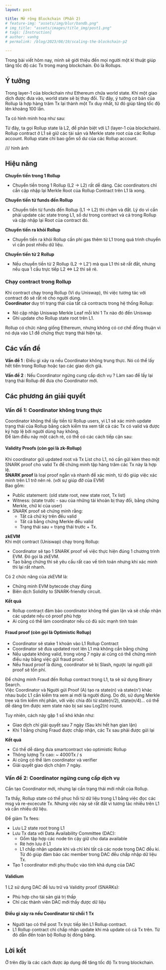 ```yaml
---
layout: post

title: Mở rộng Blockchain (Phần 2)
# feature-img: "assets/img/blur/bandb.png"
# img_title: "assets/images/title_img/post1.png"
# tags: [Instruction]
# author: vanhg
# permalink: /blog/2023/08/19/scaling-the-blockchain-p2

---
```


Trong bài viết hôm nay, mình sẽ giới thiệu đến mọi người một kĩ thuật giúp tăng tốc độ các Tx trong mạng blockchain. Đó là Rollups.

## Ý tưởng
Trong layer-1 của blockchain như Ethereum chứa world state. Khi một giao dịch được đưa vào, world state sẽ bị thay đổi. Từ đây, ý tưởng cơ bản của Rollup là hợp hàng trăm Tx lại thành một Tx duy nhất, từ đó giúp tăng tốc độ lên khoảng 100 lần.

Ta có hình minh hoạ như sau:


Từ đây, ta gọi Rollup state là L2, để phân biệt với L1 (layer-1 của blockchain). <br>
Rollup contract ở L1 sẽ giữ các tài sản và Merkle state root của các Rollup account. Rollup state chỉ bao gồm số dư của các Rollup account. 

/// hình ảnh

## Hiệu năng
<strong> Chuyển tiền trong 1 Rollup </strong>
- Chuyển tiền trong 1 Rollup (L2 -> L2) rất dễ dàng. Các coordinators chỉ cần cập nhập lại Merkle Root của Rollup Contract trên L1 là xong. 

<strong> Chuyển tiền từ funds đến Rollup </strong>
- Chuyển tiền từ funds đến Rollup (L1 -> L2) thì chậm và đắt. Lý do vì cần phải update các state trong L1, số dư trong contract và cả trong Rollup và cập nhập lại Root của contract đó.

<strong> Chuyển tiền ra khỏi Rollup </strong>
- Chuyển tiền ra khỏi Rollup cần phí gas thêm từ L1 trong quá trình chuyển vì cần post nhiều dữ liệu. 

<strong> Chuyển tiền từ 2 Rollup </strong>
- Nếu chuyển tiền từ 2 Rollup (L2 -> L2') mà qua L1 thì sẽ rất đắt, nhưng nếu qua 1 cầu trực tiếp L2 <=> L2 thì sẽ rẻ.

### Chạy contract trong Rollup
Khi contract chạy trong Rollup (Ví dụ Uniswap), thì việc tương tác với contract đó sẽ rẩt rẻ cho người dùng. <br>
<strong> Coordinator </strong> duy trì trạng thái của tất cả contracts trong hệ thống Rollup:
- Nó cập nhập Uniswap Merkle Leaf mỗi khi 1 Tx nào đó đến Uniswap
- Ghi update cho Rollup state root trên L1.

Rollup có chức năng giống Ethereum, nhưng không có cơ chế đồng thuận vì nó dựa vào L1 để chứng thực trạng thái hiện tại.

## Các vấn đề
<strong> Vấn đề 1 </strong>: Điều gì xảy ra nếu Coordinator không trung thực. Nó có thể lấy hết tiền trong Rollup hoặc tạo các giao dịch giả.

<strong> Vấn đề 2 </strong>: Nếu Coordinator ngừng cung cấp dịch vụ ? Làm sao để lấy lại trạng thái Rollup để đưa cho Coordinator mới.

## Các phương án giải quyết
### Vấn đề 1: Coordinator không trung thực
Coordinator không thể lấy tiền từ Rollup users, vì L1 sẽ xác minh update trạng thái của Rollup bằng cách kiểm tra xem tất cả các Tx có valid và được ký hợp lệ bởi người dùng hay không. <br>
Để làm điều này một cách rẻ, có thể có các cách tiếp cận sau:

#### Validity Proofs (còn gọi là zk-Rollup)
Khi coordinator gửi updated root và Tx List cho L1, nó cần gửi kèm theo một SNARK proof cho valid Tx để chứng minh tập hàng trăm các Tx này là hợp lệ. <br>
<strong> SNARK proof </strong> là loại proof ngắn và nhanh để xác minh, từ đó giúp việc xác minh trên L1 trở nên rẻ. (với sự giúp đỡ của EVM)  <br>
Bao gồm:
- Public statement:   (old state root,  new state root,  Tx list)
- Witness: (state trước - sau của những tài khoản bị thay đổi, bằng chứng Merkle, chữ kí của user)
- SNARK proof sẽ chứng minh rằng: 
    + Tất cả chữ ký trên đều valid
    + Tất cả bằng chứng Merkle đều valid
    + Trạng thái sau = trạng thái trước + Tx. 

<strong> zkEVM </strong>  <br>
Khi một contract (Uniswap) chạy trong Rollup:
- Coordinator sẽ tạo 1 SNARK proof về việc thực hiện đúng 1 chương trình EVM. Đó gọi là zkEVM. 
- Tạo bằng chứng thì sẽ yêu cầu rất cao về tính toán nhưng khi xác minh thì lại rất nhanh.

Có 2 chức năng của zkEVM là:
- Chứng minh EVM bytecode chạy đúng
- Biên dịch Solidity to SNARK-friendly circuit. 

<strong> Kết quả </strong>
- Rollup contract đảm bảo coordinator không thể gian lận và sẽ chấp nhận các update nếu có proof phù hợp
- Ai cũng có thể làm coordinator nếu có đủ sức mạnh tính toán

#### Fraud proof (còn gọi là Optimistic Rollup)
- Coordinator sẽ stake 1 khoản vào L1 Rollup Contract
- Coordinator sẽ đưa updated root lên L1 mà không cần bằng chứng
- Nếu update không valid, trong vòng 7 ngày ai cũng có thể chứng minh điều này bằng việc gửi fraud proof.
- Nếu fraud proof là đúng, coordinator sẽ bị Slash, ngược lại người gửi proof sẽ tốn phí. 

Để chứng minh Fraud đến Rollup contract trong L1, ta sẽ sử dụng Binary Search. <br>
Việc Coordinator và Người gửi Proof (A) tạo ra state(n) và state(n') khác nhau buộc L1 cần kiểm tra xem ai mới là người đúng. Do đó, sử dụng Merkle tree và tìm kiếm nhị phân, với việc chia đôi từ state(n/2), state(n/4)... có thể dễ dàng tìm được xem state nào bị sai sau Log2(n) round. 

Tuy nhiên, cách này gặp 1 số khó khăn như:
- Giao dịch chỉ giải quyết sau 7 ngày (Sau khi hết hạn gian lận)
- Khi 1 bằng chứng Fraud được chấp nhận, các Tx sau phải được gửi lại

<strong> Kết quả </strong>
- Có thể dễ dàng đưa smartcontract vào optimistic Rollup
- Thông lượng Tx cao: ~ 4000Tx / s
- Ai cũng có thể làm coordinator và verifier
- Giải quyết giao dịch chậm 7 ngày.


### Vấn đề 2: Coordinator ngừng cung cấp dịch vụ
Cần tạo Coordinator mới, nhưng lại cần trạng thái mới nhất của Rollup.

Ta thấy, Rollup state có thể phục hồi từ dữ liệu trong L1 bằng việc đọc các msg và re-excecute Tx. Nhưng việc này sẽ rất đắt vì tương tác nhiều trên L1 và cần nhiều dữ liệu. 

Để giảm Tx fees:
- Lưu L2 state root trong L1
- Lưu Tx data với Data Availability Committee (DAC):
    + Gồm tập hợp các node tin cậy giữ cho data available
    + Rẻ hơn lưu ở L1
    + L1 chấp nhận update khi và chỉ khi tất cả các node trong DAC đều kí. Từ đó giúp đảm bảo các member trong DAC đều chấp nhập dữ liệu Tx. 
- Tạo 1 coordinator mới phụ thuộc vào tính khả dụng của DAC

#### Validium
1 L2 sử dụng DAC để lưu trữ và Validity proof (SNARKs):
- Phù hợp cho tài sản giá trị thấp
- Chỉ các thành viên DAC mới thấy được dữ liệu

#### Điều gì xảy ra nếu Coordinator từ chối 1 Tx
- Người tạo có thể post Tx trực tiếp lên L1 Rollup contract. 
- L1 Rollup contract chỉ chấp nhận update khi mà update có cả Tx trên. Từ đó dẫn đến toàn bộ Rollup bị đóng băng.

## Lời kết
Ở trên đây là các cách được áp dụng để tăng tốc độ Tx trong blockchain.
